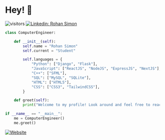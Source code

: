 # Hey! 👋

![visitors](https://visitor-badge.laobi.icu/badge?page_id=rrohans.rrohans)
[![Linkedin: Rohan Simon](https://img.shields.io/badge/rohan-simon-blue?style=flat-square&logo=Linkedin&logoColor=white&link=https://www.linkedin.com/in/rohan-simon/)](https://www.linkedin.com/in/rohan-simon/)

```python
class ComputerEngineer:

    def __init__(self):
        self.name = "Rohan Simon"
        self.current = "Student"

        self.languages = {
            "Python": ["Django", "Flask"],
            "JavaScript": ["ReactJS", "NodeJS", "ExpressJS", "NextJS"],
            "C++": ["SFML"],
            "SQL": ["MySQL", "SQLite"],
            "HTML": ["HTML5"],
            "CSS": ["CSS3", "TailwindCSS"],
        }

    def greet(self):
        print("Welcome to my profile! Look around and feel free to reach out to me!")

if __name__ == "__main__":
    me = ComputerEngineer()
    me.greet()
```

[![Website](https://img.shields.io/website?label=Personal%20Wbsite&style=for-the-badge&url=https://rohan-simon.vercel.app/)](https://rohan-simon.vercel.app/)
